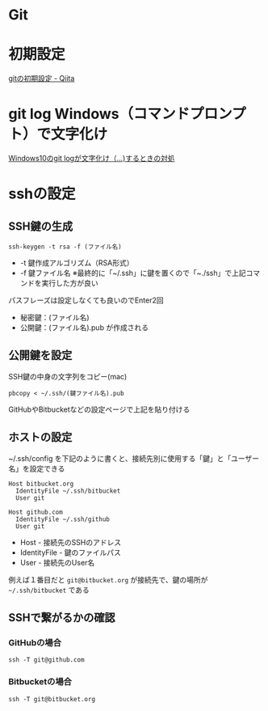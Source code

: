 # Git

# 初期設定

[gitの初期設定 - Qiita](https://qiita.com/suke/items/041cb9c66af96370d51a)

# git log Windows（コマンドプロンプト）で文字化け

[Windows10のgit logが文字化け（<E8><A4>...)するときの対処](https://qiita.com/Tachibana446/items/b6a869afa9959581dfc0)

# sshの設定

## SSH鍵の生成

```
ssh-keygen -t rsa -f (ファイル名)
```

- -t 鍵作成アルゴリズム（RSA形式）
- -f 鍵ファイル名
※最終的に「~/.ssh」に鍵を置くので「~./ssh」で上記コマンドを実行した方が良い

パスフレーズは設定しなくても良いのでEnter2回

- 秘密鍵：(ファイル名)
- 公開鍵：(ファイル名).pub
が作成される

## 公開鍵を設定

SSH鍵の中身の文字列をコピー(mac)

```
pbcopy < ~/.ssh/(鍵ファイル名).pub
```

GitHubやBitbucketなどの設定ページで上記を貼り付ける

## ホストの設定

~/.ssh/config を下記のように書くと、接続先別に使用する「鍵」と「ユーザー名」を設定できる

```
Host bitbucket.org
  IdentityFile ~/.ssh/bitbucket
  User git

Host github.com
  IdentityFile ~/.ssh/github
  User git

```

- Host - 接続先のSSHのアドレス
- IdentityFile - 鍵のファイルパス
- User - 接続先のUser名

例えば１番目だと `git@bitbucket.org` が接続先で、鍵の場所が `~/.ssh/bitbucket` である


## SSHで繋がるかの確認

### GitHubの場合

```
ssh -T git@github.com
```

### Bitbucketの場合

```
ssh -T git@bitbucket.org
```